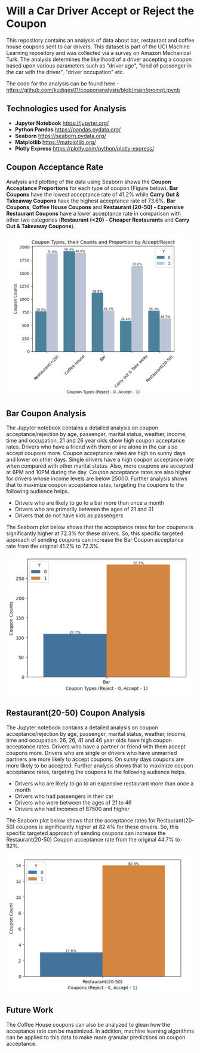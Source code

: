 # Will a Car Driver Accept or Reject the Coupon

This repository contains an analysis of data about bar, restaurant and coffee house coupons sent to car drivers. This dataset is part of the UCI Machine Learning repository and was collected via a survey on Amazon Mechanical Turk. The analysis determines the likelihood of a driver accepting a coupon based upon various parameters such as "driver age", "kind of passenger in the car with the driver", "driver occupation" etc. 

The code for the analysis can be found here - https://github.com/kudiges01/couponanalysis/blob/main/prompt.ipynb

## Technologies used for Analysis

 - **Jupyter Notebook** https://jupyter.org/
 - **Python Pandas** https://pandas.pydata.org/
 - **Seaborn** https://seaborn.pydata.org/
 - **Matplotlib** https://matplotlib.org/
 - **Plotly Express** https://plotly.com/python/plotly-express/

## Coupon Acceptance Rate

Analysis and plotting of the data using Seaborn shows the **Coupon Acceptance Proportions** for each type of coupon (Figure below).  **Bar Coupons** have the lowest acceptance rate of 41.2% while **Carry Out & Takeaway Coupons** have the highest acceptance rate of 73.6%. **Bar Coupons**, **Coffee House Coupons** and **Restaurant (20-50) - Expensive Restaurant Coupons** have a lower acceptance rate in comparison with other two categories (**Restaurant (<20) - Cheaper Restaurants** and  **Carry Out & Takeaway Coupons**). 

![alt text](https://github.com/kudiges01/couponanalysis/blob/main/images/couponproportion.png)

## Bar Coupon Analysis

The Jupyter notebook contains a detailed analysis on coupon acceptance/rejection by age, passenger, marital status, weather, income, time and occupation. 21 and 26 year olds show high coupon acceptance rates. Drivers who have a friend with them or are alone in the car also accept coupons more. Coupon acceptance rates are high on sunny days and lower on other days. Single drivers have a high coupon acceptance rate when compared with other marital status. Also, more coupons are accepted at 6PM and 10PM during the day. Coupon acceptance rates are also higher for drivers whose income levels are below 25000. Further analysis shows that to maximize coupon acceptance rates, targeting the coupons to the following audience helps.

 - Drivers who are likely to go to a bar more than once a month
 - Drivers who are primarily between the ages of 21 and 31
 - Drivers that do not have kids as passengers
   
The Seaborn plot below shows that the acceptance rates for bar coupons is significantly higher at 72.3% for these drivers. So, this specific targeted approach of sending coupons can increase the Bar Coupon acceptance rate from the original 41.2% to 72.3%.

![alt text](https://github.com/kudiges01/couponanalysis/blob/main/images/Barcoupon.png)

## Restaurant(20-50) Coupon Analysis

The Jupyter notebook contains a detailed analysis on coupon acceptance/rejection by age, passenger, marital status, weather, income, time and occupation. 26, 26, 41 and 46 year olds have high coupon acceptance rates. Drivers who have a partner or friend with them accept coupons more. Drivers who are single or drivers who have unmarried partners are more likely to accept coupons. On sunny days coupons are more likely to be accepted. Further analysis shows that to maximize coupon acceptance rates, targeting the coupons to the following audience helps.

 - Drivers who are likely to go to an expensive restaurant more than once a month
 - Drivers who had passengers in their car
 - Drivers who were between the ages of 21 to 46
 - Drivers who had incomes of 87500 and higher

The Seaborn plot below shows that the acceptance rates for Restaurant(20-50) coupons is significantly higher at 82.4% for these drivers. So, this specific targeted approach of sending coupons can increase the Restaurant(20-50) Coupon acceptance rate from the original 44.7% to 82%.

![alt text](https://github.com/kudiges01/couponanalysis/blob/main/images/Restaurant.png)

## Future Work

The Coffee House coupons can also be analyzed to glean how the acceptance rate can be maximized. In addition, machine learning algorithms can be applied to this data to make more granular predictions on coupon acceptance.

